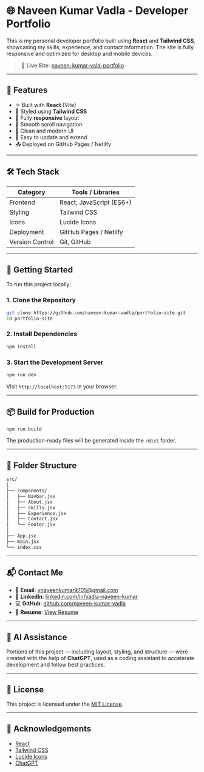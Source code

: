 # 🌐 Naveen Kumar Vadla - Developer Portfolio

This is my personal developer portfolio built using **React** and **Tailwind CSS**, showcasing my skills, experience, and contact information. The site is fully responsive and optimized for desktop and mobile devices.

> 🚀 **Live Site**: [naveen-kumar-vald-portfolio](https://naveen-kumar-vadla.netlify.app/#)

---

## 📌 Features

- ⚛️ Built with **React** (Vite)
- 🎨 Styled using **Tailwind CSS**
- 📱 Fully **responsive** layout
- 🔗 Smooth scroll navigation
- 🌙 Clean and modern UI
- 🧠 Easy to update and extend
- 📤 Deployed on GitHub Pages / Netlify

---

## 🛠️ Tech Stack

| Category        | Tools / Libraries                |
|-----------------|----------------------------------|
| Frontend        | React, JavaScript (ES6+)         |
| Styling         | Tailwind CSS                     |
| Icons           | Lucide Icons                     |
| Deployment      | GitHub Pages / Netlify           |
| Version Control | Git, GitHub                      |

---

## 🚀 Getting Started

To run this project locally:

### 1. Clone the Repository

```bash
git clone https://github.com/naveen-kumar-vadla/portfolio-site.git
cd portfolio-site
```

### 2. Install Dependencies

```bash
npm install
```

### 3. Start the Development Server

```bash
npm run dev
```

Visit `http://localhost:5173` in your browser.

---

## 📦 Build for Production

```bash
npm run build
```

The production-ready files will be generated inside the `/dist` folder.

---

## 📁 Folder Structure

```bash
src/
│
├── components/
│   ├── Navbar.jsx
│   ├── About.jsx
│   ├── Skills.jsx
│   ├── Experience.jsx
│   ├── Contact.jsx
│   └── Footer.jsx
│
├── App.jsx
├── main.jsx
└── index.css
```

---

## 📬 Contact Me

- 📧 **Email**: [vnaveenkumar9705@gmail.com](mailto:vnaveenkumar9705@gmail.com)
- 💼 **LinkedIn**: [linkedin.com/in/vadla-naveen-kumar](https://www.linkedin.com/in/vadla-naveen-kumar/)
- 💻 **GitHub**: [github.com/naveen-kumar-vadla](https://github.com/naveen-kumar-vadla)
- 📄 **Resume**: [View Resume](https://drive.google.com/file/d/1jbl7c1G084uykhcGR-_Z5ttqCxfIgeQw/view)

---

## 🧠 AI Assistance

Portions of this project — including layout, styling, and structure — were created with the help of **ChatGPT**, used as a coding assistant to accelerate development and follow best practices.

---

## 📝 License

This project is licensed under the [MIT License](LICENSE).

---

## 🙌 Acknowledgements

- [React](https://reactjs.org/)
- [Tailwind CSS](https://tailwindcss.com/)
- [Lucide Icons](https://lucide.dev/)
- [ChatGPT](https://openai.com/chatgpt)